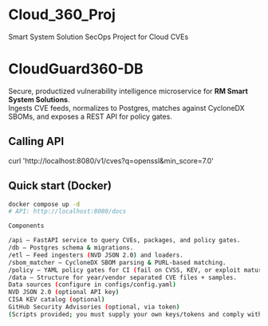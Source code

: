 # Cloud_360_Proj
Smart System Solution SecOps Project for Cloud CVEs

# CloudGuard360-DB
Secure, productized vulnerability intelligence microservice for **RM Smart System Solutions**.  
Ingests CVE feeds, normalizes to Postgres, matches against CycloneDX SBOMs, and exposes a REST API for policy gates.

## Calling API
curl 'http://localhost:8080/v1/cves?q=openssl&min_score=7.0'
 
## Quick start (Docker)

```bash
docker compose up -d
# API: http://localhost:8080/docs

Components

/api — FastAPI service to query CVEs, packages, and policy gates.
/db — Postgres schema & migrations.
/etl — Feed ingesters (NVD JSON 2.0) and loaders.
/sbom_matcher — CycloneDX SBOM parsing & PURL-based matching.
/policy — YAML policy gates for CI (fail on CVSS, KEV, or exploit maturity).
/data — Structure for year/vendor separated CVE files + samples.
Data sources (configure in configs/config.yaml)
NVD JSON 2.0 (optional API key)
CISA KEV catalog (optional)
GitHub Security Advisories (optional, via token)
(Scripts provided; you must supply your own keys/tokens and comply with terms of use.).

